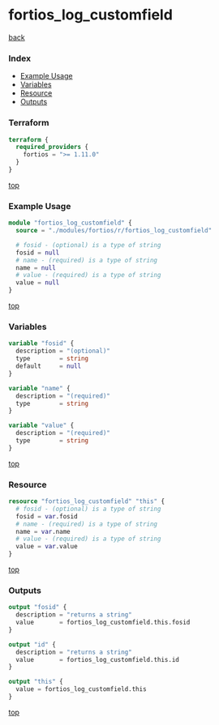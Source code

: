 # fortios_log_customfield

[back](../fortios.md)

### Index

- [Example Usage](#example-usage)
- [Variables](#variables)
- [Resource](#resource)
- [Outputs](#outputs)

### Terraform

```terraform
terraform {
  required_providers {
    fortios = ">= 1.11.0"
  }
}
```

[top](#index)

### Example Usage

```terraform
module "fortios_log_customfield" {
  source = "./modules/fortios/r/fortios_log_customfield"

  # fosid - (optional) is a type of string
  fosid = null
  # name - (required) is a type of string
  name = null
  # value - (required) is a type of string
  value = null
}
```

[top](#index)

### Variables

```terraform
variable "fosid" {
  description = "(optional)"
  type        = string
  default     = null
}

variable "name" {
  description = "(required)"
  type        = string
}

variable "value" {
  description = "(required)"
  type        = string
}
```

[top](#index)

### Resource

```terraform
resource "fortios_log_customfield" "this" {
  # fosid - (optional) is a type of string
  fosid = var.fosid
  # name - (required) is a type of string
  name = var.name
  # value - (required) is a type of string
  value = var.value
}
```

[top](#index)

### Outputs

```terraform
output "fosid" {
  description = "returns a string"
  value       = fortios_log_customfield.this.fosid
}

output "id" {
  description = "returns a string"
  value       = fortios_log_customfield.this.id
}

output "this" {
  value = fortios_log_customfield.this
}
```

[top](#index)